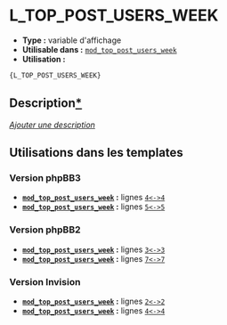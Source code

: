 # L_TOP_POST_USERS_WEEK
* __Type :__ variable d'affichage
* __Utilisable dans :__ [`mod_top_post_users_week`](../tpl/mod_top_post_users_week.md#readme)
* __Utilisation :__

```html
{L_TOP_POST_USERS_WEEK}
```

## Description[*](https://fa-tvars.appspot.com/var/L_TOP_POST_USERS_WEEK)
[*Ajouter une description*](https://fa-tvars.appspot.com/var/L_TOP_POST_USERS_WEEK)

## Utilisations dans les templates

### Version phpBB3
* __[`mod_top_post_users_week`](../tpl/mod_top_post_users_week.md#readme) :__ lignes [`4`](../src/prosilver/mod_top_post_users_week.tpl#L4)[`<->`](../src/prosilver/mod_top_post_users_week.tpl#L4-L4)[`4`](../src/prosilver/mod_top_post_users_week.tpl#L4)
* __[`mod_top_post_users_week`](../tpl/mod_top_post_users_week.md#readme) :__ lignes [`5`](../src/prosilver/mod_top_post_users_week.tpl#L5)[`<->`](../src/prosilver/mod_top_post_users_week.tpl#L5-L5)[`5`](../src/prosilver/mod_top_post_users_week.tpl#L5)

### Version phpBB2
* __[`mod_top_post_users_week`](../tpl/mod_top_post_users_week.md#readme) :__ lignes [`3`](../src/subsilver/mod_top_post_users_week.tpl#L3)[`<->`](../src/subsilver/mod_top_post_users_week.tpl#L3-L3)[`3`](../src/subsilver/mod_top_post_users_week.tpl#L3)
* __[`mod_top_post_users_week`](../tpl/mod_top_post_users_week.md#readme) :__ lignes [`7`](../src/subsilver/mod_top_post_users_week.tpl#L7)[`<->`](../src/subsilver/mod_top_post_users_week.tpl#L7-L7)[`7`](../src/subsilver/mod_top_post_users_week.tpl#L7)

### Version Invision
* __[`mod_top_post_users_week`](../tpl/mod_top_post_users_week.md#readme) :__ lignes [`2`](../src/invision/mod_top_post_users_week.tpl#L2)[`<->`](../src/invision/mod_top_post_users_week.tpl#L2-L2)[`2`](../src/invision/mod_top_post_users_week.tpl#L2)
* __[`mod_top_post_users_week`](../tpl/mod_top_post_users_week.md#readme) :__ lignes [`4`](../src/invision/mod_top_post_users_week.tpl#L4)[`<->`](../src/invision/mod_top_post_users_week.tpl#L4-L4)[`4`](../src/invision/mod_top_post_users_week.tpl#L4)

